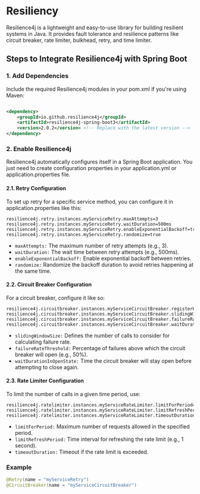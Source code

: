 # Resiliency
Resilience4j is a lightweight and easy-to-use library for building resilient systems in Java. It provides fault tolerance and resilience patterns like circuit breaker, rate limiter, bulkhead, retry, and time limiter.

## Steps to Integrate Resilience4j with Spring Boot
### 1. Add Dependencies
Include the required Resilience4j modules in your pom.xml if you're using Maven:

```xml

<dependency>
    <groupId>io.github.resilience4j</groupId>
    <artifactId>resilience4j-spring-boot3</artifactId>
    <version>2.0.2</version> <!-- Replace with the latest version -->
</dependency>
```
### 2. Enable Resilience4j
Resilience4j automatically configures itself in a Spring Boot application. You just need to create configuration properties in your application.yml or application.properties file.

#### 2.1. Retry Configuration
To set up retry for a specific service method, you can configure it in application.properties like this:
```properties
resilience4j.retry.instances.myServiceRetry.maxAttempts=3
resilience4j.retry.instances.myServiceRetry.waitDuration=500ms
resilience4j.retry.instances.myServiceRetry.enableExponentialBackoff=true
resilience4j.retry.instances.myServiceRetry.randomize=true
```

- `maxAttempts:` The maximum number of retry attempts (e.g., 3).
- `waitDuration:` The wait time between retry attempts (e.g., 500ms).
- `enableExponentialBackoff:` Enable exponential backoff between retries.
- `randomize:` Randomize the backoff duration to avoid retries happening at the same time.

#### 2.2. Circuit Breaker Configuration
For a circuit breaker, configure it like so:
```properties
resilience4j.circuitbreaker.instances.myServiceCircuitBreaker.registerHealthIndicator=true
resilience4j.circuitbreaker.instances.myServiceCircuitBreaker.slidingWindowSize=10
resilience4j.circuitbreaker.instances.myServiceCircuitBreaker.failureRateThreshold=50
resilience4j.circuitbreaker.instances.myServiceCircuitBreaker.waitDurationInOpenState=10000ms
```

- `slidingWindowSize:` Defines the number of calls to consider for calculating failure rate.
- `failureRateThreshold:` Percentage of failures above which the circuit breaker will open (e.g., 50%).
- `waitDurationInOpenState:` Time the circuit breaker will stay open before attempting to close again.
#### 2.3. Rate Limiter Configuration
To limit the number of calls in a given time period, use:

```properties
resilience4j.ratelimiter.instances.myServiceRateLimiter.limitForPeriod=5
resilience4j.ratelimiter.instances.myServiceRateLimiter.limitRefreshPeriod=1s
resilience4j.ratelimiter.instances.myServiceRateLimiter.timeoutDuration=500ms
```

- `limitForPeriod:` Maximum number of requests allowed in the specified period.
- `limitRefreshPeriod:` Time interval for refreshing the rate limit (e.g., 1 second).
- `timeoutDuration:` Timeout if the rate limit is exceeded.
### Example
```java
@Retry(name = "myServiceRetry")
@CircuitBreaker(name = "myServiceCircuitBreaker")
```